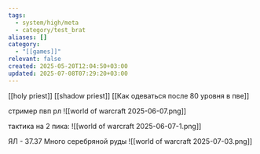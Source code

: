 ```yaml
---
tags:
  - system/high/meta
  - category/test_brat
aliases: []
category:
  - "[[games]]"
relevant: false
created: 2025-05-20T12:04:50+03:00
updated: 2025-07-08T07:29:20+03:00
---
```


[[holy priest]]
[[shadow priest]]
[[Как одеваться после 80 уровня в пве]]

стример пвп рл
![[world of warcraft 2025-06-07.png]]

тактика на 2 пика:
![[world of warcraft 2025-06-07-1.png]]

ЯЛ - 37.37 Много серебряной руды ![[world of warcraft 2025-07-03.png]]
